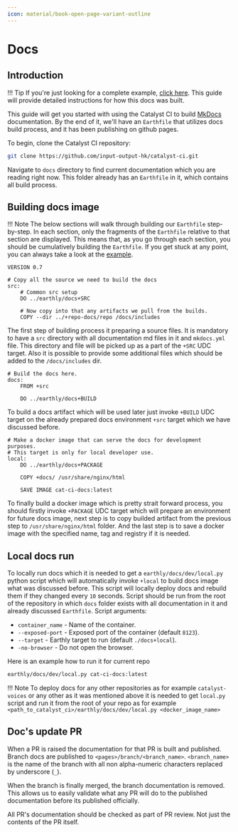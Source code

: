 ```yaml
---
icon: material/book-open-page-variant-outline
---
```


# Docs

## Introduction

<!-- markdownlint-disable max-one-sentence-per-line -->
!!! Tip
    If you're just looking for a complete example,
    [click here](https://github.com/input-output-hk/catalyst-ci/blob/master/docs/Earthfile).
    This guide will provide detailed instructions for how this docs was built.
<!-- markdownlint-enable max-one-sentence-per-line -->

This guide will get you started with using the Catalyst CI to build [MkDocs](https://www.mkdocs.org) documentation.
By the end of it, we'll have an `Earthfile`
that utilizes docs build process, and it has been publishing on github pages.

To begin, clone the Catalyst CI repository:

```bash
git clone https://github.com/input-output-hk/catalyst-ci.git
```

Navigate to `docs` directory to find current documentation
which you are reading right now.
This folder already has an `Earthfile` in it, which contains all build process.

## Building docs image

<!-- markdownlint-disable max-one-sentence-per-line -->
!!! Note
    The below sections will walk through building our `Earthfile` step-by-step.
    In each section, only the fragments of the `Earthfile` relative to that section are displayed.
    This means that, as you go through each section, you should be cumulatively building the `Earthfile`.
    If you get stuck at any point, you can always take a look at the
    [example](https://github.com/input-output-hk/catalyst-ci/blob/master/docs/Earthfile).
<!-- markdownlint-enable max-one-sentence-per-line -->

```Earthfile
VERSION 0.7

# Copy all the source we need to build the docs
src:
    # Common src setup
    DO ../earthly/docs+SRC

    # Now copy into that any artifacts we pull from the builds.
    COPY --dir ../+repo-docs/repo /docs/includes
```

The first step of building process it preparing a source files.
It is mandatory to have a `src` directory with all documentation md files in it and `mkdocs.yml` file.
This directory and file will be picked up as a part of the `+SRC` UDC target.
Also it is possible to provide some additional files which should be added to the `/docs/includes` dir.

```Earthfile
# Build the docs here.
docs:
    FROM +src

    DO ../earthly/docs+BUILD
```

To build a docs artifact which will be used later just invoke `+BUILD` UDC target
on the already prepared docs environment `+src` target which we have discussed before.

```Earthfile
# Make a docker image that can serve the docs for development purposes.
# This target is only for local developer use.
local:
    DO ../earthly/docs+PACKAGE

    COPY +docs/ /usr/share/nginx/html

    SAVE IMAGE cat-ci-docs:latest
```

To finally build a docker image which is pretty strait forward process,
you should firstly invoke `+PACKAGE` UDC target which will prepare an environment for future docs image,
next step is to copy builded artifact from the previous step to `/usr/share/nginx/html` folder.
And the last step is to save a docker image with the specified name, tag and registry if it is needed.

## Local docs run

To locally run docs which it is needed to get a `earthly/docs/dev/local.py` python script
which will automatically invoke `+local` to build docs image what was discussed before.
This script will locally deploy docs and rebuild them if they changed every `10` seconds.
Script should be run from the root of the repository in which `docs` folder exists
with all documentation in it and already discussed `Earthfile`.
Script arguments:

* `container_name` - Name of the container.
* `--exposed-port` - Exposed port of the container (default `8123`).
* `--target` - Earthly target to run (default `./docs+local`).
* `-no-browser` - Do not open the browser.

Here is an example how to run it for current repo

```bash
earthly/docs/dev/local.py cat-ci-docs:latest
```

<!-- markdownlint-disable max-one-sentence-per-line -->
!!! Note
    To deploy docs for any other repositories as for example `catalyst-voices` or any other
    as it was mentioned above it is needed to get `local.py` script and run it from the root
    of your repo as for example `<path_to_catalyst_ci>/earthly/docs/dev/local.py <docker_image_name>`
<!-- markdownlint-enable max-one-sentence-per-line -->

## Doc's update PR

When a PR is raised the documentation for that PR is built and published.
Branch docs are published to `<pages>/branch/<branch_name>`.
`<branch_name>` is the name of the branch with all non alpha-numeric characters replaced by underscore (`_`).

When the branch is finally merged, the branch documentation is removed.
This allows us to easily validate what any PR will do to the published documentation before its published officially.

All PR's documentation should be checked as part of PR review.
Not just the contents of the PR itself.
